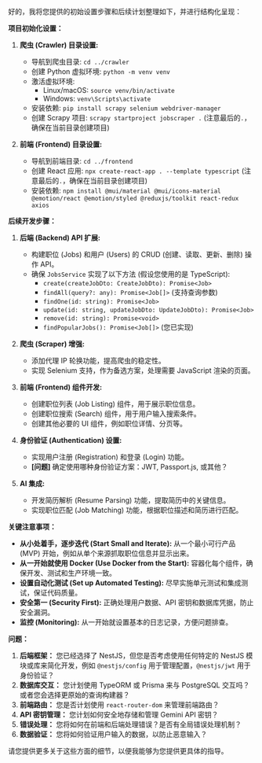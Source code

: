 好的，我将您提供的初始设置步骤和后续计划整理如下，并进行结构化呈现：

**项目初始化设置：**

1.  **爬虫 (Crawler) 目录设置:**
    *   导航到爬虫目录: `cd ../crawler`
    *   创建 Python 虚拟环境: `python -m venv venv`
    *   激活虚拟环境:
        *   Linux/macOS: `source venv/bin/activate`
        *   Windows: `venv\Scripts\activate`
    *   安装依赖: `pip install scrapy selenium webdriver-manager`
    *   创建 Scrapy 项目: `scrapy startproject jobscraper .` (注意最后的`.`，确保在当前目录创建项目)

2.  **前端 (Frontend) 目录设置:**
    *   导航到前端目录: `cd ../frontend`
    *   创建 React 应用: `npx create-react-app . --template typescript` (注意最后的`.`，确保在当前目录创建项目)
    *   安装依赖: `npm install @mui/material @mui/icons-material @emotion/react @emotion/styled @reduxjs/toolkit react-redux axios`

**后续开发步骤：**

1.  **后端 (Backend) API 扩展:**
    *   构建职位 (Jobs) 和用户 (Users) 的 CRUD (创建、读取、更新、删除) 操作 API。
    *   确保 `JobsService` 实现了以下方法 (假设您使用的是 TypeScript):
        *   `create(createJobDto: CreateJobDto): Promise<Job>`
        *   `findAll(query?: any): Promise<Job[]>` (支持查询参数)
        *   `findOne(id: string): Promise<Job>`
        *   `update(id: string, updateJobDto: UpdateJobDto): Promise<Job>`
        *   `remove(id: string): Promise<void>`
        *   `findPopularJobs(): Promise<Job[]>` (您已实现)

2.  **爬虫 (Scraper) 增强:**
    *   添加代理 IP 轮换功能，提高爬虫的稳定性。
    *   实现 Selenium 支持，作为备选方案，处理需要 JavaScript 渲染的页面。

3.  **前端 (Frontend) 组件开发:**
    *   创建职位列表 (Job Listing) 组件，用于展示职位信息。
    *   创建职位搜索 (Search) 组件，用于用户输入搜索条件。
    *   创建其他必要的 UI 组件，例如职位详情、分页等。

4.  **身份验证 (Authentication) 设置:**
    *   实现用户注册 (Registration) 和登录 (Login) 功能。
    *   **[问题]** 确定使用哪种身份验证方案：JWT, Passport.js, 或其他？

5.  **AI 集成:**
    *   开发简历解析 (Resume Parsing) 功能，提取简历中的关键信息。
    *   实现职位匹配 (Job Matching) 功能，根据职位描述和简历进行匹配。

**关键注意事项：**

*   **从小处着手，逐步迭代 (Start Small and Iterate):** 从一个最小可行产品 (MVP) 开始，例如从单个来源抓取职位信息并显示出来。
*   **从一开始就使用 Docker (Use Docker from the Start):** 容器化每个组件，确保开发、测试和生产环境一致。
*   **设置自动化测试 (Set up Automated Testing):** 尽早实施单元测试和集成测试，保证代码质量。
*   **安全第一 (Security First):** 正确处理用户数据、API 密钥和数据库凭据，防止安全漏洞。
*   **监控 (Monitoring):** 从一开始就设置基本的日志记录，方便问题排查。

**问题：**

1.  **后端框架：** 您已经选择了 NestJS，但您是否考虑使用任何特定的 NestJS 模块或库来简化开发，例如 `@nestjs/config` 用于管理配置，`@nestjs/jwt` 用于身份验证？
2.  **数据库交互：** 您计划使用 TypeORM 或 Prisma 来与 PostgreSQL 交互吗？ 或者您会选择更原始的查询构建器？
3.  **前端路由：** 您是否计划使用 `react-router-dom` 来管理前端路由？
4.  **API 密钥管理：** 您计划如何安全地存储和管理 Gemini API 密钥？
5.  **错误处理：** 您将如何在前端和后端处理错误？是否有全局错误处理机制？
6.  **数据验证：** 您将如何验证用户输入的数据，以防止恶意输入？

请您提供更多关于这些方面的细节，以便我能够为您提供更具体的指导。